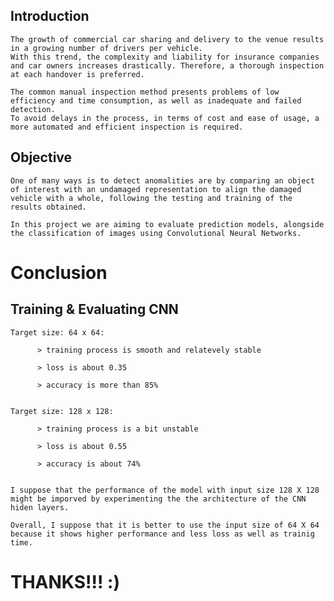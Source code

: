 ## Introduction

    The growth of commercial car sharing and delivery to the venue results in a growing number of drivers per vehicle. 
    With this trend, the complexity and liability for insurance companies and car owners increases drastically. Therefore, a thorough inspection at each handover is preferred. 

    The common manual inspection method presents problems of low efficiency and time consumption, as well as inadequate and failed detection. 
    To avoid delays in the process, in terms of cost and ease of usage, a more automated and efficient inspection is required. 

## Objective

    One of many ways is to detect anomalities are by comparing an object of interest with an undamaged representation to align the damaged vehicle with a whole, following the testing and training of the results obtained.

    In this project we are aiming to evaluate prediction models, alongside the classification of images using Convolutional Neural Networks.


# Conclusion

## Training & Evaluating CNN
 
    Target size: 64 x 64:

          > training process is smooth and relatevely stable
  
          > loss is about 0.35
  
          > accuracy is more than 85%

    
    Target size: 128 x 128:

          > training process is a bit unstable
  
          > loss is about 0.55
  
          > accuracy is about 74%

        
    I suppose that the performance of the model with input size 128 X 128 might be imporved by experimenting the the architecture of the CNN hiden layers.

    Overall, I suppose that it is better to use the input size of 64 X 64 because it shows higher performance and less loss as well as trainig time.

# THANKS!!! :)
